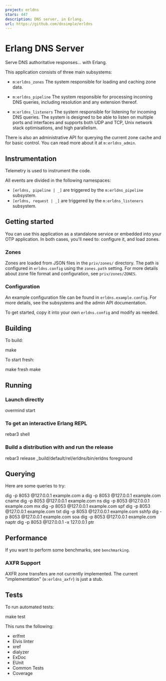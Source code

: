 ```yaml
---
project: erldns
stars: 447
description: DNS server, in Erlang.
url: https://github.com/dnsimple/erldns
---
```


Erlang DNS Server
=================

Serve DNS authoritative responses... with Erlang.

This application consists of three main subsystems:

-   `m:erldns_zones` The system responsible for loading and caching zone data.
    
-   `m:erldns_pipeline` The system responsible for processing incoming DNS queries, including resolution and any extension thereof.
    
-   `m:erldns_listeners` The system responsible for listening for incoming DNS queries. The system is designed to be able to listen on multiple ports and interfaces and supports both UDP and TCP, Unix network stack optimisations, and high parallelism.
    

There is also an administrative API for querying the current zone cache and for basic control. You can read more about it at `m:erldns_admin`.

Instrumentation
---------------

Telemetry is used to instrument the code.

All events are divided in the following namespaces:

-   `[erldns, pipeline | _]` are triggered by the `m:erldns_pipeline` subsystem.
-   `[erldns, request | _]` are triggered by the `m:erldns_listeners` subsystem.

Getting started
---------------

You can use this application as a standalone service or embedded into your OTP application. In both cases, you'll need to: configure it, and load zones.

### Zones

Zones are loaded from JSON files in the `priv/zones/` directory. The path is configured in `erldns.config` using the `zones.path` setting. For more details about zone file format and configuration, see `priv/zones/ZONES`.

### Configuration

An example configuration file can be found in `erldns.example.config`. For more details, see the subsystems and the admin API documentation.

To get started, copy it into your own `erldns.config` and modify as needed.

Building
--------

To build:

make

To start fresh:

make fresh
make

Running
-------

### Launch directly

overmind start

### To get an interactive Erlang REPL

rebar3 shell

### Build a distribution with and run the release

rebar3 release
\_build/default/rel/erldns/bin/erldns foreground

Querying
--------

Here are some queries to try:

dig -p 8053 @127.0.0.1 example.com a
dig -p 8053 @127.0.0.1 example.com cname
dig -p 8053 @127.0.0.1 example.com ns
dig -p 8053 @127.0.0.1 example.com mx
dig -p 8053 @127.0.0.1 example.com spf
dig -p 8053 @127.0.0.1 example.com txt
dig -p 8053 @127.0.0.1 example.com sshfp
dig -p 8053 @127.0.0.1 example.com soa
dig -p 8053 @127.0.0.1 example.com naptr
dig -p 8053 @127.0.0.1 -x 127.0.0.1 ptr

Performance
-----------

If you want to perform some benchmarks, see `benchmarking`.

### AXFR Support

AXFR zone transfers are not currently implemented. The current "implementation" (`m:erldns_axfr`) is just a stub.

Tests
-----

To run automated tests:

make test

This runs the following:

-   erlfmt
-   Elvis linter
-   xref
-   dialyzer
-   ExDoc
-   EUnit
-   Common Tests
-   Coverage
